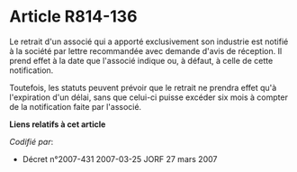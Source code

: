 # Article R814-136

Le retrait d'un associé qui a apporté exclusivement son industrie est notifié à la société par lettre recommandée avec
demande d'avis de réception. Il prend effet à la date que l'associé indique ou, à défaut, à celle de cette notification.

Toutefois, les statuts peuvent prévoir que le retrait ne prendra effet qu'à l'expiration d'un délai, sans que celui-ci puisse
excéder six mois à compter de la notification faite par l'associé.

**Liens relatifs à cet article**

_Codifié par_:

  - Décret n°2007-431 2007-03-25 JORF 27 mars 2007

